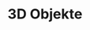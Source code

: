 ﻿---
title: 3D Objekte
type: docs
weight: 60
url: /de/net/3d-objects/
description: Artikel über die Manipulation von 3D Objekten in Aspose.3D for .NET.
---

